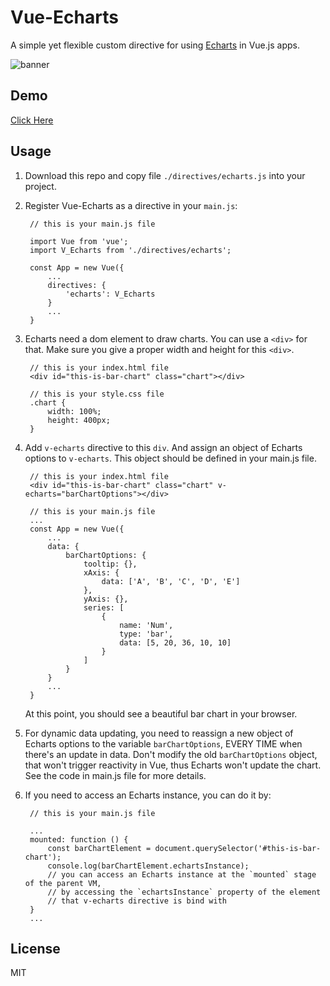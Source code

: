 # Vue-Echarts

A simple yet flexible custom directive for using [Echarts](http://echarts.baidu.com/) in Vue.js apps.

![banner](https://raw.githubusercontent.com/panteng/vue-echarts/master/banner.jpg)

## Demo
[Click Here](http://panteng.github.io/vue-echarts)

## Usage

1. Download this repo and copy file `./directives/echarts.js` into your project.

2. Register Vue-Echarts as a directive in your `main.js`:

        // this is your main.js file

        import Vue from 'vue';
        import V_Echarts from './directives/echarts';

        const App = new Vue({
            ...
            directives: {
                'echarts': V_Echarts
            }
            ...
        }

3. Echarts need a dom element to draw charts. You can use a `<div>` for that. Make sure you give a proper width and height for this `<div>`.

        // this is your index.html file
        <div id="this-is-bar-chart" class="chart"></div>

        // this is your style.css file
        .chart {
            width: 100%;
            height: 400px;
        }

4. Add `v-echarts` directive to this `div`. And assign an object of Echarts options to `v-echarts`. This object should be defined in your main.js file.

        // this is your index.html file
        <div id="this-is-bar-chart" class="chart" v-echarts="barChartOptions"></div>

        // this is your main.js file
        ...
        const App = new Vue({
            ...
            data: {
                barChartOptions: {
                    tooltip: {},
                    xAxis: {
                        data: ['A', 'B', 'C', 'D', 'E']
                    },
                    yAxis: {},
                    series: [
                        {
                            name: 'Num',
                            type: 'bar',
                            data: [5, 20, 36, 10, 10]
                        }
                    ]
                }
            }
            ...
        }

    At this point, you should see a beautiful bar chart in your browser.

5. For dynamic data updating, you need to reassign a new object of Echarts options to the variable `barChartOptions`, EVERY TIME when there's an update in data.
Don't modify the old `barChartOptions` object, that won't trigger reactivity in Vue, thus Echarts won't update the chart. See the code in main.js file for more details.

6. If you need to access an Echarts instance, you can do it by:

        // this is your main.js file

        ...
        mounted: function () {
            const barChartElement = document.querySelector('#this-is-bar-chart');
            console.log(barChartElement.echartsInstance);
            // you can access an Echarts instance at the `mounted` stage of the parent VM,
            // by accessing the `echartsInstance` property of the element
            // that v-echarts directive is bind with
        }
        ...

## License

MIT
